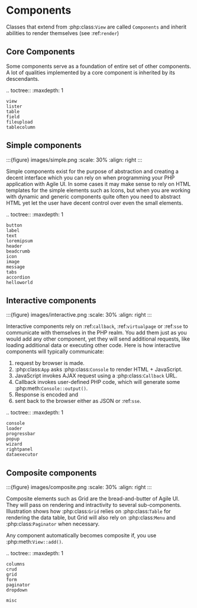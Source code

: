 # Components

Classes that extend from :php:class:`View` are called `Components` and inherit abilities to render themselves (see :ref:`render`)

## Core Components

Some components serve as a foundation of entire set of other components. A lot of qualities implemented by a core component is
inherited by its descendants.

.. toctree::
    :maxdepth: 1

    view
    lister
    table
    field
    fileupload
    tablecolumn

## Simple components

:::{figure} images/simple.png
:scale: 30%
:align: right
:::

Simple components exist for the purpose of abstraction and creating a decent interface which you can rely on when programming your
PHP application with Agile UI. In some cases it may make sense to rely on HTML templates for the simple elements such as Icons,
but when you are working with dynamic and generic components quite often you need to abstract HTML yet let the user have decent
control over even the small elements.

.. toctree::
    :maxdepth: 1

    button
    label
    text
    loremipsum
    header
    beadcrumb
    icon
    image
    message
    tabs
    accordion
    helloworld

## Interactive components

:::{figure} images/interactive.png
:scale: 30%
:align: right
:::

Interactive components rely on :ref:`callback`, :ref:`virtualpage` or :ref:`sse` to communicate with themselves in the PHP realm. You add them
just as you would add any other component, yet they will send additional requests, like loading additional data or executing
other code. Here is how interactive components will typically communicate:

1. request by browser is made.
2. :php:class:`App` asks :php:class:`Console` to render HTML + JavaScript.
3. JavaScript invokes AJAX request using a :php:class:`Callback` URL.
4. Callback invokes user-defined PHP code, which will generate some :php:meth:`Console::output()`.
5. Response is encoded and
6. sent back to the browser either as JSON or :ref:`sse`.


.. toctree::
    :maxdepth: 1

    console
    loader
    progressbar
    popup
    wizard
    rightpanel
    dataexecutor

## Composite components

:::{figure} images/composite.png
:scale: 30%
:align: right
:::

Composite elements such as Grid are the bread-and-butter of Agile UI. They will pass on rendering and
intractivity to several sub-components. Illustration shows how :php:class:`Grid` relies on :php:class:`Table` for
rendering the data table, but Grid will also rely on :php:class:`Menu` and :php:class:`Paginator` when necessary.

Any component automatically becomes composite if, you use :php:meth:`View::add()`.


.. toctree::
    :maxdepth: 1

    columns
    crud
    grid
    form
    paginator
    dropdown

    misc
